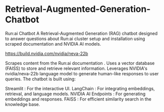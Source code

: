 # Retrieval-Augmented-Generation-Chatbot


Run:ai Chatbot
A Retrieval-Augmented Generation (RAG) chatbot designed to answer questions about Run:ai cluster setup and installation using scraped documentation and NVIDIA AI models.

https://build.nvidia.com/nvidia/neva-22b


Scrapes content from the Run:ai documentation .
Uses a vector database (FAISS) to store and retrieve relevant information.
Leverages NVIDIA's nvidia/neva-22b language model to generate human-like responses to user queries.
The chatbot is built using:

Streamlit : For the interactive UI.
LangChain : For integrating embeddings, retrieval, and language models.
NVIDIA AI Endpoints : For generating embeddings and responses.
FAISS : For efficient similarity search in the knowledge base.
